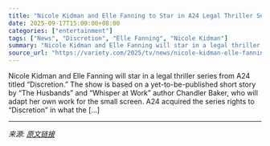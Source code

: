 ```yaml
---
title: "Nicole Kidman and Elle Fanning to Star in A24 Legal Thriller Series ‘Discretion’"
date: 2025-09-17T15:00:00+08:00
categories: ["entertainment"]
tags: ["News", "Discretion", "Elle Fanning", "Nicole Kidman"]
summary: "Nicole Kidman and Elle Fanning will star in a legal thriller series from A24 titled &#8220;Discretion.&#8221; The show is based on a yet-to-be-published short story by &#8220;The Husbands&#8221; and &"
source_url: "https://variety.com/2025/tv/news/nicole-kidman-elle-fanning-a24-legal-show-discretion-1236520810/"
---
```


Nicole Kidman and Elle Fanning will star in a legal thriller series from A24 titled &#8220;Discretion.&#8221; The show is based on a yet-to-be-published short story by &#8220;The Husbands&#8221; and &#8220;Whisper at Work&#8221; author Chandler Baker, who will adapt her own work for the small screen. A24 acquired the series rights to &#8220;Discretion&#8221; in what the [&#8230;]

---

*来源: [原文链接](https://variety.com/2025/tv/news/nicole-kidman-elle-fanning-a24-legal-show-discretion-1236520810/)*
